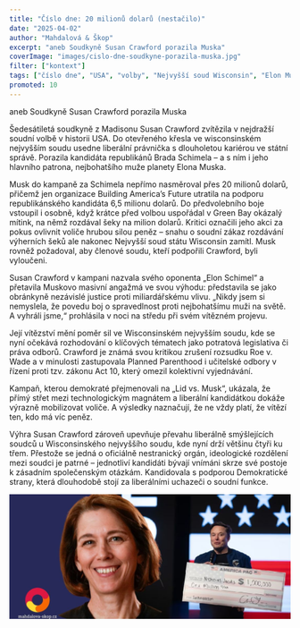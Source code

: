 ```yaml
---
title: "Číslo dne: 20 milionů dolarů (nestačilo)"
date: "2025-04-02"
author: "Mahdalová & Škop"
excerpt: "aneb Soudkyně Susan Crawford porazila Muska"
coverImage: "images/cislo-dne-soudkyne-porazila-muska.jpg"
filter: ["kontext"]
tags: ["číslo dne", "USA", "volby", "Nejvyšší soud Wisconsin", "Elon Musk", "Susan Crawford", "liberálové", "politika"]
promoted: 10
---
```


aneb Soudkyně Susan Crawford porazila Muska

Šedesátiletá soudkyně z Madisonu Susan Crawford zvítězila v nejdražší soudní volbě v historii USA. Do otevřeného křesla ve wisconsinském nejvyšším soudu usedne liberální právnička s dlouholetou kariérou ve státní správě. Porazila kandidáta republikánů Brada Schimela – a s ním i jeho hlavního patrona, nejbohatšího muže planety Elona Muska.

Musk do kampaně za Schimela nepřímo nasměroval přes 20 milionů dolarů, přičemž jen organizace Building America’s Future utratila na podporu republikánského kandidáta 6,5 milionu dolarů. Do předvolebního boje vstoupil i osobně, když krátce před volbou uspořádal v Green Bay okázalý mítink, na němž rozdával šeky na milion dolarů. Kritici označili jeho akci za pokus ovlivnit voliče hrubou silou peněz – snahu o soudní zákaz rozdávání výherních šeků ale nakonec Nejvyšší soud státu Wisconsin zamítl. Musk rovněž požadoval, aby členové soudu, kteří podpořili Crawford, byli vyloučeni.

Susan Crawford v kampani nazvala svého oponenta „Elon Schimel“ a přetavila Muskovo masivní angažmá ve svou výhodu: představila se jako obránkyně nezávislé justice proti miliardářskému vlivu. „Nikdy jsem si nemyslela, že povedu boj o spravedlnost proti nejbohatšímu muži na světě. A vyhráli jsme,“ prohlásila v noci na středu při svém vítězném projevu.

Její vítězství mění poměr sil ve Wisconsinském nejvyšším soudu, kde se nyní očekává rozhodování o klíčových tématech jako potratová legislativa či práva odborů. Crawford je známá svou kritikou zrušení rozsudku Roe v. Wade a v minulosti zastupovala Planned Parenthood i učitelské odbory v řízení proti tzv. zákonu Act 10, který omezil kolektivní vyjednávání.

Kampaň, kterou demokraté přejmenovali na „Lid vs. Musk“, ukázala, že přímý střet mezi technologickým magnátem a liberální kandidátkou dokáže výrazně mobilizovat voliče. A výsledky naznačují, že ne vždy platí, že vítězí ten, kdo má víc peněz.

Výhra Susan Crawford zároveň upevňuje převahu liberálně smýšlejících soudců u Wisconsinského nejvyššího soudu, kde nyní drží většinu čtyři ku třem. Přestože se jedná o oficiálně nestranický orgán, ideologické rozdělení mezi soudci je patrné – jednotliví kandidáti bývají vnímáni skrze své postoje k zásadním společenským otázkám. Kandidovala s podporou Demokratické strany, která dlouhodobě stojí za liberálními uchazeči o soudní funkce.

![Číslo dne: Soudkyně porazila Muska](images/cislo-dne-soudkyne-porazila-muska.jpg)
